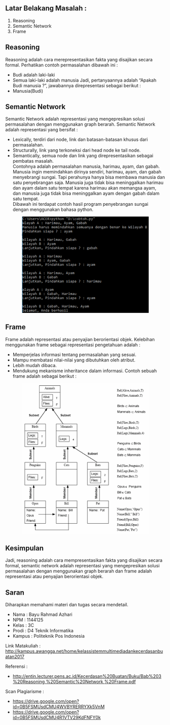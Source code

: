## Latar Belakang Masalah :
1. Reasoning
2. Semantic Network
3. Frame

## Reasoning
Reasoning adalah cara merepresentasikan fakta yang disajikan secara formal. Perhatikan contoh permasalahan dibawah ini :
* Budi adalah laki-laki
* Semua laki-laki adalah manusia
Jadi, pertanyaannya adalah “Apakah Budi manusia ?”, jawabannya direpresentasi sebagai berikut :
* Manusia(Budi)

## Semantic Network
Semantic Network adalah representasi yang mengepresikan solusi permasalahan dengan menggunakan graph berarah. Semantic Network adalah representasi yang bersifat :
* Lexically, terdiri dari node, link dan batasan-batasan khusus dari permasalahan.
* Structurally, link yang terkoneksi dari head node ke tail node.
* Semantically, semua node dan link yang direpresentasikan sebagai pembatas masalah.<br>
Contohnya adalah permasalahan manusia, harimau, ayam, dan gabah. Manusia ingin memindahkan dirinya sendiri, harimau, ayam, dan gabah menyebrangi sungai. Tapi perahunya hanya bisa membawa manusia dan satu penyebrangan saja. Manusia juga tidak bisa meninggalkan harimau dan ayam dalam satu tempat karena harimau akan memangsa ayam, dan manusia juga tidak bisa meninggalkan ayam dengan gabah dalam satu tempat.<br>
Dibawah ini terdapat contoh hasil program penyebrangan sungai dengan menggunakan bahasa python.
<p align ="center">
<img src="../../img/tugas3.PNG" width="400px">
</p>

## Frame
Frame adalah representasi atau penyajian berorientasi objek. Kelebihan menggunakan frame sebagai representasi pengetahuan adalah :
* Memperjelas informasi tentang permasalahan yang sesuai.
* Mampu membatasi nilai-nilai yang dibutuhkan oleh atribut.
* Lebih mudah dibaca.
* Mendukung mekanisme inheritance dalam informasi.
Contoh sebuah frame adalah sebagai berikut :
<p align ="center">
<img src="../../img/contoh_frame.PNG" width="400px">
</p>

## Kesimpulan
Jadi, reasoning adalah cara mempresentasikan fakta yang disajikan secara formal, semantic network adalah representasi yang mengepresikan solusi permasalahan dengan menggunakan graph berarah dan frame adalah representasi atau penyajian berorientasi objek.

## Saran
Diharapkan memahami materi dan tugas secara mendetail.
<br>
* Nama : Bayu Rahmad Azhari
* NPM : 1144125
* Kelas : 3C
* Prodi : D4 Teknik Informatika
* Kampus : Politeknik Pos Indonesia

Link Matakuliah : http://kampus.awangga.net/home/kelassistemmultimediadankecerdasanbuatan2017

Referensi :
* http://entin.lecturer.pens.ac.id/Kecerdasan%20Buatan/Buku/Bab%203%20Reasoning,%20Semantic%20Network,%20Frame.pdf 

Scan Plagiarisme :
* https://drive.google.com/open?id=0B5FSMUsdCMU4WVBYRERRYXk5VnM
* https://drive.google.com/open?id=0B5FSMUsdCMU4R1VTV29KdFNFY0k 
